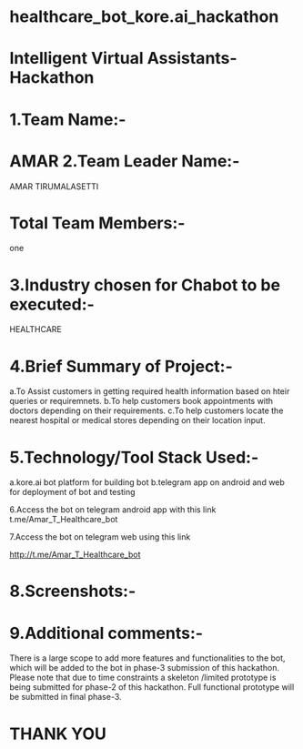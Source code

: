 # healthcare_bot_kore.ai_hackathon
Intelligent Virtual Assistants-Hackathon
========================
1.Team Name:-
===========
AMAR
2.Team Leader Name:-
=====================
AMAR TIRUMALASETTI


Total Team Members:-
==================
one

3.Industry chosen for Chabot to be executed:-
==============================================
HEALTHCARE

4.Brief Summary of Project:-
==================
a.To Assist customers in getting required health
information based on hteir queries or
requiremnets.
b.To help customers book appointments with
doctors depending on their requirements.
c.To help customers locate the nearest hospital
or medical stores depending on their location
input.

5.Technology/Tool Stack Used:-
===================
a.kore.ai bot platform for building bot
b.telegram app on android and web for
deployment of bot and testing


6.Access the bot on telegram android app with this link
t.me/Amar_T_Healthcare_bot

7.Access the bot on telegram web using this link

http://t.me/Amar_T_Healthcare_bot

8.Screenshots:-
==========

9.Additional comments:-
===============
There is a large scope to add more features and
functionalities to the bot, which will be added to
the bot in phase-3 submission of this
hackathon.
Please note that due to time constraints a
skeleton /limited prototype is being submitted
for phase-2 of this hackathon.
Full functional prototype will be submitted in
final phase-3.

THANK YOU
=======
